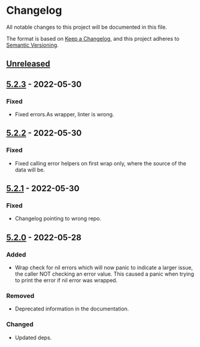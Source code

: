 # Changelog
All notable changes to this project will be documented in this file.

The format is based on [Keep a Changelog](https://keepachangelog.com/en/1.0.0/),
and this project adheres to [Semantic Versioning](https://semver.org/spec/v2.0.0.html).

## [Unreleased]

## [5.2.3] - 2022-05-30
### Fixed
- Fixed errors.As wrapper, linter is wrong.

## [5.2.2] - 2022-05-30
### Fixed
- Fixed calling error helpers on first wrap only, where the source of the data will be.

## [5.2.1] - 2022-05-30
### Fixed
- Changelog pointing to wrong repo.

## [5.2.0] - 2022-05-28
### Added
- Wrap check for nil errors which will now panic to indicate a larger issue, the caller NOT checking an error value. This caused a panic when trying to print the error if nil error was wrapped.

### Removed
- Deprecated information in the documentation.

### Changed
- Updated deps.


[Unreleased]: https://github.com/go-playground/errors/compare/v5.2.3...HEAD
[5.2.3]: https://github.com/go-playground/errors/compare/v5.2.2...v5.2.3
[5.2.2]: https://github.com/go-playground/errors/compare/v5.2.1...v5.2.2
[5.2.1]: https://github.com/go-playground/errors/compare/v5.2.0...v5.2.1
[5.2.0]: https://github.com/go-playground/errors/compare/v5.1.1...v5.2.0